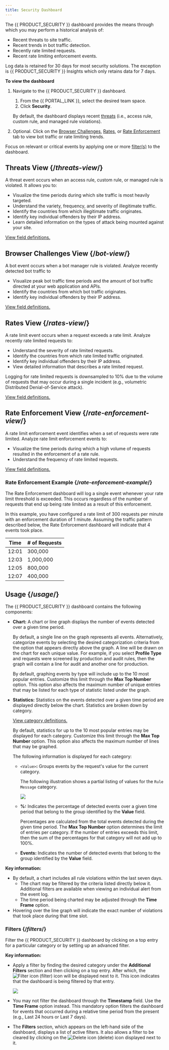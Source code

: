 ```yaml
---
title: Security Dashboard
---
```


The {{ PRODUCT_SECURITY }} dashboard provides the means through which you may perform a historical analysis of:
-   Recent threats to site traffic.
-   Recent trends in bot traffic detection.
-   Recently rate limited requests.
-   Recent rate limiting enforcement events. 

<Callout type="info">

  Log data is retained for 30 days for most security solutions. The exception
  is {{ PRODUCT_SECURITY }} Insights which only retains data for 7 days.

</Callout>

**To view the dashboard**
1.  Navigate to the {{ PRODUCT_SECURITY }} dashboard.

    1.  From the {{ PORTAL_LINK }}, select the desired team space.    
    2.  Click **Security**.
    
    By default, the dashboard displays recent [threats](#threats) (i.e., access rule, custom rule, and managed rule violations).

2.  Optional. Click on the [Browser Challenges](#bot), [Rates](#rate-limit), or [Rate Enforcement](#rate-enforcement) tab to view bot traffic or rate limiting trends.

<Callout type="tip">

  Focus on relevant or critical events by applying one or more [filter(s)](#filters) to the dashboard. 

</Callout>

## Threats View {/*threats-view*/}

A threat event occurs when an access rule, custom rule, or managed rule is violated. It allows you to:

-   Visualize the time periods during which site traffic is most heavily targeted.
-   Understand the variety, frequency, and severity of illegitimate traffic.
-   Identify the countries from which illegitimate traffic originates.
-   Identify key individual offenders by their IP address.
-   Learn detailed information on the types of attack being mounted against your site.

[View field definitions.](/applications/security/recent_event_logs#threat-log-fields)

## Browser Challenges View {/*bot-view*/}

A bot event occurs when a bot manager rule is violated. Analyze recently detected bot traffic to 
-   Visualize peak bot traffic time periods and the amount of bot traffic directed at your web application and APIs.
-   Identify the countries from which bot traffic originates.
-   Identify key individual offenders by their IP address.

[View field definitions.](/applications/security/recent_event_logs#bot-log-fields)

## Rates View {/*rates-view*/}

A rate limit event occurs when a request exceeds a rate limit. Analyze recently rate limited requests to:
-   Understand the severity of rate limited requests.
-   Identify the countries from which rate limited traffic originated.
-   Identify key individual offenders by their IP address.
-   View detailed information that describes a rate limited request.

<Callout type="info">

Logging for rate limited requests is downsampled to 10% due to the volume of requests that may occur during a single incident (e.g., volumetric Distributed Denial-of-Service attack).

</Callout>

[View field definitions.](/applications/security/recent_event_logs#rate-limit-log-fields)

## Rate Enforcement View {/*rate-enforcement-view*/}

A rate limit enforcement event identifies when a set of requests were rate limited. Analyze rate limit enforcement events to:

-   Visualize the time periods during which a high volume of requests resulted in the enforcement of a rate rule.
-   Understand the frequency of rate limited requests.

[View field definitions.](/applications/security/recent_event_logs#rate-limit-enforcement-log-fields)

### Rate Enforcement Example {/*rate-enforcement-example*/}

The Rate Enforcement dashboard will log a single event whenever your rate limit threshold is exceeded. This occurs regardless of the number
of requests that end up being rate limited as a result of this enforcement.

In this example, you have configured a rate limit of 300 requests per minute with an enforcement duration of 1 minute. Assuming the traffic
pattern described below, the Rate Enforcement dashboard will indicate that 4 events took place.

| Time  | # of Requests |
|-------|----------------|
| 12:01 | 300,000        |
| 12:03 | 1,000,000      |
| 12:05 | 800,000        |
| 12:07 | 400,000        |


## Usage {/*usage*/}

The {{ PRODUCT_SECURITY }} dashboard contains the following components:

-   **Chart:** A chart or line graph displays the number of events detected over a given time period.

    By default, a single line on the graph represents all events. Alternatively, categorize events by selecting the desired categorization criteria from the option that appears directly above the graph. A line will be drawn on the chart for each unique value. For example, if you select **Profile Type** and requests were screened by production and audit rules, then the graph will contain a line for audit and another one for production.  

    <Callout type="info">

      By default, graphing events by type will include up to the 10 most popular entries. Customize this limit through the **Max Top Number** option. This option also affects the maximum number of unique entries that may be listed for each type of statistic listed under the graph.

    </Callout>

-   **Statistics:** Statistics on the events detected over a given time period are displayed directly below the chart. 
    Statistics are broken down by category.  

    [View category definitions.](#field-definitions)  

    <Callout type="info">

      By default, statistics for up to the 10 most popular entries may be displayed for each category. Customize this limit through the **Max Top Number** option. This option also affects the maximum number of lines that may be graphed.  

    </Callout>

    The following information is displayed for each category:
    -   `<Value>`**:** Groups events by the request's value for the current category.  

        The following illustration shows a partial listing of values for the `Rule Message` category.  

        ![](/images/v7/security/dashboard_category.png)  

    -   **%:** Indicates the percentage of detected events over a given time period that belong to the group identified by the **Value** field.  

        <Callout type="info">

          Percentages are calculated from the total events detected during the given time period. The **Max Top Number** option determines the limit of entries per category. If the number of entries exceeds this limit, then the sum of the percentages for that category will not add up to 100%.

        </Callout>

    -   **Events:** Indicates the number of detected events that belong to the group identified by the **Value** field.  

**Key information:**
-   By default, a chart includes all rule violations within the last seven days.
    -   The chart may be filtered by the criteria listed directly below it. Additional filters are available when viewing an individual alert from the event log.
    -   The time period being charted may be adjusted through the **Time Frame** option.
-   Hovering over the line graph will indicate the exact number of violations that took place during that time slot.

### Filters {/*filters*/}

Filter the {{ PRODUCT_SECURITY }} dashboard by clicking on a top entry for a particular category or by setting up an advanced filter. 

**Key information:**
-   Apply a filter by finding the desired category under the **Additional Filters** section and then clicking on a top entry. After which, the <Image inline src="/images/v7/icons/filter.png" alt="Filter icon" /> (filter) icon will be displayed next to it. This icon indicates that the dashboard is being filtered by that entry.

    ![](/images/v7/security/dashboard_filter_by_stat.png)

-   You may not filter the dashboard through the **Timestamp** field. Use the **Time Frame** option instead. This mandatory option filters the dashboard for events that occurred during a relative time period from the present (e.g., Last 24 hours or Last 7 days).
-   The **Filters** section, which appears on the left-hand side
    of the dashboard, displays a list of active filters. It also allows
    a filter to be cleared by clicking on the <Image inline src="/images/v7/icons/remove.png" alt="Delete icon" /> (delete)
    icon displayed next to
    it.
